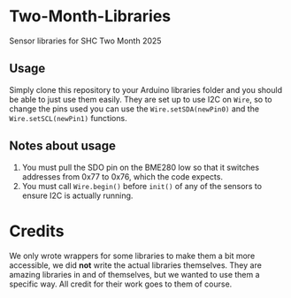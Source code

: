 # Two-Month-Libraries
Sensor libraries for SHC Two Month 2025


## Usage
Simply clone this repository to your Arduino libraries folder and you should be able to just use them easily. 
They are set up to use I2C on `Wire`, so to change the pins used you can use the `Wire.setSDA(newPin0)` and the `Wire.setSCL(newPin1)` functions.

## Notes about usage
1. You must pull the SDO pin on the BME280 low so that it switches addresses from 0x77 to 0x76, which the code expects.
2. You must call `Wire.begin()` before `init()` of any of the sensors to ensure I2C is actually running.


# Credits
We only wrote wrappers for some libraries to make them a bit more accessible, we did **not** write the actual libraries themselves.
They are amazing libraries in and of themselves, but we wanted to use them a specific way. All credit for their work goes to them of course.
